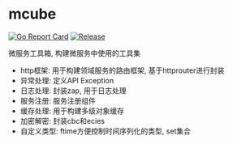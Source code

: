# mcube

[![Go Report Card](https://goreportcard.com/badge/github.com/infraboard/mcube)](https://goreportcard.com/report/github.com/infraboard/mcube)
[![Release](https://img.shields.io/github/release/infraboard/mcube.svg?style=flat-square)](https://github.com/infraboard/mcube/releases)

微服务工具箱, 构建微服务中使用的工具集

+ http框架: 用于构建领域服务的路由框架, 基于httprouter进行封装
+ 异常处理: 定义API Exception
+ 日志处理: 封装zap, 用于日志处理
+ 服务注册: 服务注册组件
+ 缓存处理: 用于构建多级对象缓存
+ 加密解密: 封装cbc和ecies
+ 自定义类型: ftime方便控制时间序列化的类型, set集合
